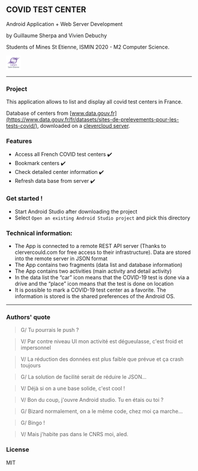 ## COVID TEST CENTER

Android Application + Web Server Development

by Guillaume Sherpa and Vivien Debuchy

Students of Mines St Etienne, ISMIN 2020 - M2 Computer Science.

[![Mines St Etienne](./logo.png)](https://www.mines-stetienne.fr/) 

---
### Project

This application allows to list and display all covid test centers in France.

Database of centers from [www.data.gouv.fr](https://www.data.gouv.fr/fr/datasets/sites-de-prelevements-pour-les-tests-covid/), downloaded on a [clevercloud server](covidtesingcenter-app.cleverapps.io).

### Features
- Access all French COVID test centers ✔️
- Bookmark centers ✔️
- Check detailed center information ✔️
- Refresh data base from server ✔️

### Get started !
- Start Android Studio after downloading the project
- Select `Open an existing Android Studio project` and pick this directory

### Technical information:
-    The App is connected to a remote REST API server (Thanks to clervercould.com for free access to their infrastructure). Data are stored into the remote server in JSON format
-    The App contains two fragments (data list and database information)
-    The App contains two activities (main activity and detail activity)
-    In the data list the “car” icon means that the COVID-19 test is done via a drive and the “place” icon means that the test is done on location
-    It is possible to mark a COVID-19 test center as a favorite. The information is stored is the shared preferences of the Android OS.

---
### Authors' quote

> G/ Tu pourrais le push ?

> V/ Par contre niveau UI mon activité est dégueulasse, c'est froid et impersonnel

> V/ La réduction des données est plus faible que prévue et ça crash toujours

> G/ La solution de facilité serait de réduire le JSON...

> V/ Déjà si on a une base solide, c'est cool !

> V/ Bon du coup, j'ouvre Android studio. Tu en étais ou toi ?

> G/ Bizard normalement, on a le même code, chez moi ça marche...

> G/ Bingo !

> V/ Mais j'habite pas dans le CNRS moi, aled.

### License

MIT
